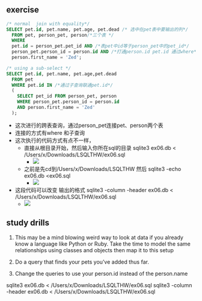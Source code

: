 ## exercise

```sql
/* normal  join with equality*/
SELECT pet.id, pet.name, pet.age, pet.dead /* 选中在pet表中要输出的列*/
  FROM pet, person_pet, person/*三个表 */
  WHERE
  pet.id = person_pet.pet_id AND /*表pet中id等于person_pet中的pet_id*/
  person_pet.person_id = person.id AND /*打通person.id pet.id 通过where*/
  person.first_name = 'Zed';

/* using a sub-select */
SELECT pet.id, pet.name, pet.age,pet.dead
  FROM pet
  WHERE pet.id IN /*通过子查询联通pet.id*/
  (
    SELECT pet_id FROM person_pet, person
    WHERE person_pet.person_id = person.id
    AND person.first_name = 'Zed'
  );
```
  - 这次进行的跨表查询，通过person_pet连接pet、person两个表
  - 连接的方式有where 和子查询
  - 这次执行的代码方式有点不一样，
    - 直接从根目录开始，然后输入你所在sql的目录 sqlite3 ex06.db < /Users/x/Downloads/LSQLTHW/ex06.sql
      - ![](http://ww4.sinaimg.cn/large/006tNc79ly1g5ka3usjsyj30u003ut95.jpg)
    - 之前是先cd到/Users/x/Downloads/LSQLTHW 然后 sqlite3 -echo ex06.db <ex06.sql
      - ![](http://ww4.sinaimg.cn/large/006tNc79ly1g5ka45m7h8j30vu0h2tbm.jpg)
  - 这段代码可以改变 输出的格式 sqlite3 -column -header ex06.db < /Users/x/Downloads/LSQLTHW/ex06.sql
    - ![](http://ww4.sinaimg.cn/large/006tNc79ly1g5ka3egzhdj30vo07uwf9.jpg)

## study drills
1. This may be a mind blowing weird way to look at data if you already know a language like Python or Ruby. Take the time to model the same relationships using classes and objects then map it to this setup

2. Do a query that finds your pets you’ve added thus far.
3. Change the queries to use your person.id instead of the person.name


sqlite3 ex06.db < /Users/x/Downloads/LSQLTHW/ex06.sql
sqlite3 -column -header ex06.db < /Users/x/Downloads/LSQLTHW/ex06.sql
